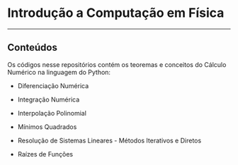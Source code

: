 # Introdução a Computação em Física

---

## Conteúdos

Os códigos nesse repositórios contém os teoremas e conceitos do Cálculo Numérico na linguagem do Python:

- Diferenciação Numérica

- Integração Numérica

- Interpolação Polinomial

- Mínimos Quadrados

- Resolução de Sistemas Lineares - Métodos Iterativos e Diretos

- Raízes de Funções
